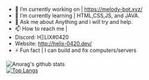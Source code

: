 - 🔭 I’m currently working on | https://melody-bot.xyz/
- 🌱 I’m currently learning | HTML,CSS,JS, and JAVA.
- 💬 Ask me about Anything and i will try and help.
- 📫 How to reach me | 
- Discord: HΞLIX#0420
- Website: http://helix-0420.dev/
- ⚡ Fun fact | I can build and fix computers/servers

![Anurag's github stats](http://helix-0420.dev/)
<br>
[![Top Langs](https://github-readme-stats.vercel.app/api/top-langs/?username=HELIX-0420&layout=compact)](https://github.com/anuraghazra/github-readme-stats)
